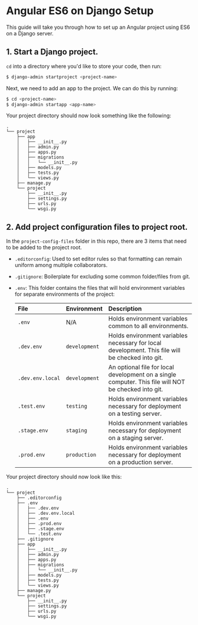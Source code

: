 # Angular ES6 on Django Setup

This guide will take you through how to set up an Angular project using ES6 on a Django server.

## 1. Start a Django project.

`cd` into a directory where you'd like to store your code, then run:

```bash
$ django-admin startproject <project-name>
```

Next, we need to add an app to the project. We can do this by running:

```bash
$ cd <project-name>
$ django-admin startapp <app-name>
```

Your project directory should now look something like the following:

```
.
└── project
    ├── app
    │   ├── __init__.py
    │   ├── admin.py
    │   ├── apps.py
    │   ├── migrations
    │   │   └── __init__.py
    │   ├── models.py
    │   ├── tests.py
    │   └── views.py
    ├── manage.py
    └── project
        ├── __init__.py
        ├── settings.py
        ├── urls.py
        └── wsgi.py
```

## 2. Add project configuration files to project root.

In the `project-config-files` folder in this repo, there are 3 items that need to be added to the project root.

* `.editorconfig`: Used to set editor rules so that formatting can remain uniform among multiple collaborators.
* `.gitignore`: Boilerplate for excluding some common folder/files from git.
* `.env`: This folder contains the files that will hold environment variables for separate environments of the project:

    | File | Environment | Description |
    |:---- |:----------- |:----- |
    | `.env` | N/A | Holds environment variables common to all environments. |
    | `.dev.env` | `development` | Holds environment variables necessary for local development. This file will be checked into git. |
    | `.dev.env.local` | `development` | An optional file for local development on a single computer. This file will NOT be checked into git. |
    | `.test.env` | `testing` | Holds environment variables necessary for deployment on a testing server. |
    | `.stage.env` | `staging` | Holds environment variables necessary for deployment on a staging server. |
    | `.prod.env` | `production` | Holds environment variables necessary for deployment on a production server. |

Your project directory should now look like this:

```
.
└── project
    ├── .editorconfig
    ├── .env
    │   ├── .dev.env
    │   ├── .dev.env.local
    │   ├── .env
    │   ├── .prod.env
    │   ├── .stage.env
    │   └── .test.env
    ├── .gitignore
    ├── app
    │   ├── __init__.py
    │   ├── admin.py
    │   ├── apps.py
    │   ├── migrations
    │   │   └── __init__.py
    │   ├── models.py
    │   ├── tests.py
    │   └── views.py
    ├── manage.py
    └── project
        ├── __init__.py
        ├── settings.py
        ├── urls.py
        └── wsgi.py
```
